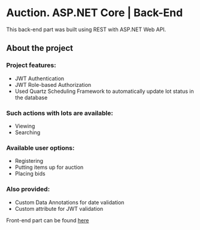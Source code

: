 # Auction. ASP.NET Core | Back-End

This back-end part was built using REST with ASP.NET Web API.

## About the project
### Project features:
- JWT Authentication
- JWT Role-based Authorization
- Used Quartz Scheduling Framework to automatically update lot status in the database

### Such actions with lots are available:
- Viewing
- Searching

### Available user options:
- Registering
- Putting items up for auction
- Placing bids

### Also provided:
- Custom Data Annotations for date validation
- Custom attribute for JWT validation

Front-end part can be found [here](https://github.com/Alozorina/auction_front)
